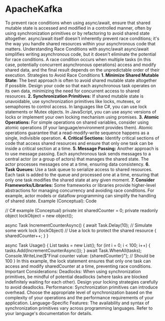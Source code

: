 # ApacheKafka


To prevent race conditions when using async/await, ensure that shared mutable state is accessed and modified in a controlled manner, often by using synchronization primitives or by refactoring to avoid shared state altogether. async/await itself doesn't inherently prevent race conditions; it's the way you handle shared resources within your asynchronous code that matters. 
Understanding Race Conditions with async/await
async/await simplifies writing asynchronous code, but it doesn't eliminate the potential for race conditions. A race condition occurs when multiple tasks (in this case, potentially concurrent asynchronous operations) access and modify shared data, and the final result depends on the unpredictable order of their execution. 
Strategies to Avoid Race Conditions
**1. Minimize Shared Mutable State:**
The best approach is often to avoid shared mutable state altogether if possible. Design your code so that each asynchronous task operates on its own data, minimizing the need for concurrent access to shared resources.
**2. Synchronization Primitives:**
If shared mutable state is unavoidable, use synchronization primitives like locks, mutexes, or semaphores to control access.
In languages like C#, you can use lock statements or Mutex objects.
In JavaScript, you can use async versions of locks or implement your own locking mechanism using promises.
**3. Atomic Operations:**
For simple operations on shared variables, consider using atomic operations (if your language/environment provides them). Atomic operations guarantee that a read-modify-write sequence happens as a single, indivisible operation.
**4. Critical Sections:**
Identify critical sections of code that access shared resources and ensure that only one task can be inside a critical section at a time.
**5. Message Passing:**
Another approach is to use message passing. Each asynchronous task sends messages to a central actor (or a group of actors) that manages the shared state. The actor processes messages one at a time, ensuring data consistency.
**6. Task Queues:**
Use a task queue to serialize access to shared resources. Each task is added to the queue and processed one at a time, ensuring that only one task modifies the shared state at any given moment.
**7. Consider Frameworks/Libraries:**
Some frameworks or libraries provide higher-level abstractions for managing concurrency and avoiding race conditions. For example, actor models or dataflow programming can simplify the handling of shared state. 
Example (Conceptual):
Code

// C# example (Conceptual)
private int sharedCounter = 0;
private readonly object lockObject = new object();

async Task IncrementCounterAsync()
{
    await Task.Delay(10); // Simulate some work
    lock (lockObject) // Use a lock to protect the shared resource
    {
        sharedCounter++;
    }
}

async Task Usage()
{
    List<Task> tasks = new List<Task>();
    for (int i = 0; i < 100; i++)
    {
        tasks.Add(IncrementCounterAsync());
    }
    await Task.WhenAll(tasks);
    Console.WriteLine($"Final counter value: {sharedCounter}"); // Should be 100
}
In this example, the lock statement ensures that only one task can access and modify sharedCounter at a time, preventing race conditions. 
Important Considerations:
Deadlocks:
When using synchronization primitives, be mindful of potential deadlocks (where tasks are blocked indefinitely waiting for each other). Design your locking strategies carefully to avoid deadlocks.
Performance:
Synchronization primitives can introduce overhead. Choose the appropriate level of synchronization based on the complexity of your operations and the performance requirements of your application.
Language-Specific Features:
The availability and syntax of synchronization primitives vary across programming languages. Refer to your language's documentation for details. 

